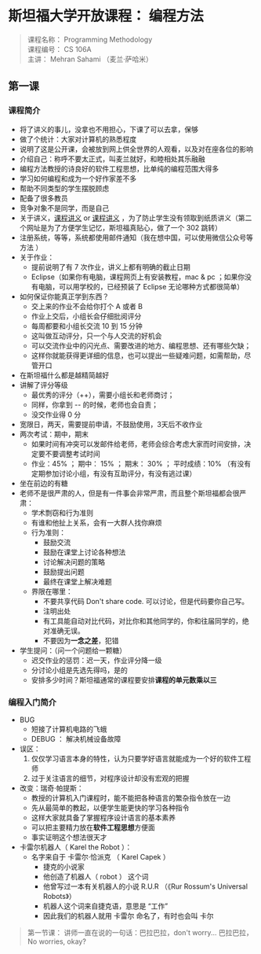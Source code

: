 # 斯坦福大学开放课程： 编程方法
<!-- 
http://www.class.cn/course/course_detail?course_id=100104 
-->

> 课程名称： Programming Methodology <br>
> 课程编号： CS 106A <br>
> 主讲： Mehran Sahami （麦兰·萨哈米）


## 第一课

### 课程简介

- 将了讲义的事儿，没拿也不用担心，下课了可以去拿，保够
- 做了个统计：大家对计算机的熟悉程度
- 说明了这是公开课，会被放到网上供全世界的人观看，以及对在座各位的影响
- 介绍自己：称呼不要太正式，叫麦兰就好，和睦相处其乐融融
- 编程方法教授的诗良好的软件工程思想，比单纯的编程范围大得多
- 学习如何编程和成为一个好作家差不多
- 帮助不同类型的学生摆脱顾虑
- 配备了很多教员
- 竞争对象不是同学，而是自己
- 关于讲义，[课程讲义](https://web.stanford.edu/class/cs106a/) or [课程讲义](http://cs106a.stanford.edu/) ，为了防止学生没有领取到纸质讲义（第二个网址是为了方便学生记忆，斯坦福真贴心，做了一个 302 跳转）
- 注册系统，等等，系统都使用邮件通知（我在想中国，可以使用微信公众号等方法 ）
- 关于作业：
    - 提前说明了有 7 次作业，讲义上都有明确的截止日期
    - Eclipse（如果你有电脑，课程网页上有安装教程，mac & pc ；如果你没有电脑，可以用学校的，已经预装了 Eclipse 无论哪种方式都很简单）
- 如何保证你能真正学到东西？
    - 交上来的作业不会给你打个 A 或者 B 
    - 作业上交后，小组长会仔细批阅评分
    - 每周都要和小组长交流 10 到 15 分钟
    - 这叫做互动评分，只一个与人交流的好机会
    - 可以交流作业中的闪光点、需要改进的地方、编程思想、还有哪些欠缺；
    - 这样你就能获得更详细的信息，也可以提出一些疑难问题，如需帮助，尽管开口
- 在斯坦福什么都是越精简越好
- 讲解了评分等级
    - 最优秀的评分（++），需要小组长和老师商讨；
    - 同样，你拿到 -- 的时候，老师也会自责；
    - 没交作业得 0 分
- 宽限日，两天，需要提前申请，不鼓励使用，3天后不收作业
- 两次考试：期中，期末
    - 如果时间有冲突可以发邮件给老师，老师会综合考虑大家而时间安排，决定要不要调整考试时间
    - 作业：45% ； 期中： 15% ； 期末： 30% ； 平时成绩：10% （有没有定期参加讨论小组，有没有互助评分，有没有逃过课）
- 坐在前边的有糖
- 老师不是很严肃的人，但是有一件事会非常严肃，而且整个斯坦福都会很严肃：
    - 学术剽窃和行为准则 
    - 有谁和他扯上关系，会有一大群人找你麻烦 
    - 行为准则：
        - 鼓励交流
        - 鼓励在课堂上讨论各种想法
        - 讨论解决问题的策略
        - 鼓励提出问题
        - 最终在课堂上解决难题
    - 界限在哪里：
        - 不要共享代码 Don't share code.  可以讨论，但是代码要你自己写。 
        - 注明出处
        - 有工具能自动对比代码，对比你和其他同学的，你和往届同学的，绝对准确无误。
        - 不要因为**一念之差**，犯错
- 学生提问：（问一个问题给一颗糖） 
    - 迟交作业的惩罚：迟一天，作业评分降一级
    - 分讨论小组是先选先得吗，是的
    - 安排多少时间？斯坦福通常的课程要安排**课程的单元数乘以三**

### 编程入门简介
- BUG 
    - 短接了计算机电路的飞蛾
    - DEBUG ： 解决机械设备故障
- 误区：
    1. 仅仅学习语言本身的特性，认为只要学好语言就能成为一个好的软件工程师
    2. 过于关注语言的细节，对程序设计却没有宏观的把握
- 改变：瑞奇·帕提斯：
    - 教授的计算机入门课程时，能不能把各种语言的繁杂指令放在一边
    - 先从最简单的教起，以便学生能更快的学习各种指令
    - 这样大家就具备了掌握程序设计语言的基本素养
    - 可以把主要精力放在**软件工程思想**方便面
    - 事实证明这个想法很天才
- 卡雷尔机器人（ Karel the Robot ）：
    - 名字来自于 卡雷尔·恰派克 （ Karel Capek ） 
        - 捷克的小说家
        - 他创造了机器人（ robot ） 这个词
        - 他曾写过一本有关机器人的小说 R.U.R （《Rur Rossum's Universal Robots》）
        - 机器人这个词来自捷克语，意思是 “工作” 
        - 因此我们的机器人就用 卡雷尔 命名了，有时也会叫 卡尔

> 第一节课： 讲师一直在说的一句话：巴拉巴拉，don't worry...  巴拉巴拉， No worries, okay? 



